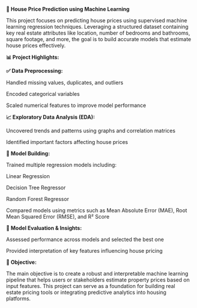 **🏡 House Price Prediction using Machine Learning**

This project focuses on predicting house prices using supervised machine learning regression techniques. Leveraging a structured dataset containing key real estate attributes like location, number of bedrooms and bathrooms, square footage, and more, the goal is to build accurate models that estimate house prices effectively.

**📊 Project Highlights:**

**✅ Data Preprocessing:**

Handled missing values, duplicates, and outliers

Encoded categorical variables

Scaled numerical features to improve model performance

**📈 Exploratory Data Analysis (EDA):**

Uncovered trends and patterns using graphs and correlation matrices

Identified important factors affecting house prices

**🤖 Model Building:**

Trained multiple regression models including:

Linear Regression

Decision Tree Regressor

Random Forest Regressor

Compared models using metrics such as Mean Absolute Error (MAE), Root Mean Squared Error (RMSE), and R² Score

**🧠 Model Evaluation & Insights:**

Assessed performance across models and selected the best one

Provided interpretation of key features influencing house pricing

**🎯 Objective:**

The main objective is to create a robust and interpretable machine learning pipeline that helps users or stakeholders estimate property prices based on input features. This project can serve as a foundation for building real estate pricing tools or integrating predictive analytics into housing platforms.
